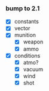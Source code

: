 ### bump to 2.1

- [x] constants
- [x] vector
- [x] munition
  - [x] weapon
  - [x] ammo
- [x] conditions
  - [x] atmo?
  - [x] vacuum
  - [x] wind
  - [x] shot